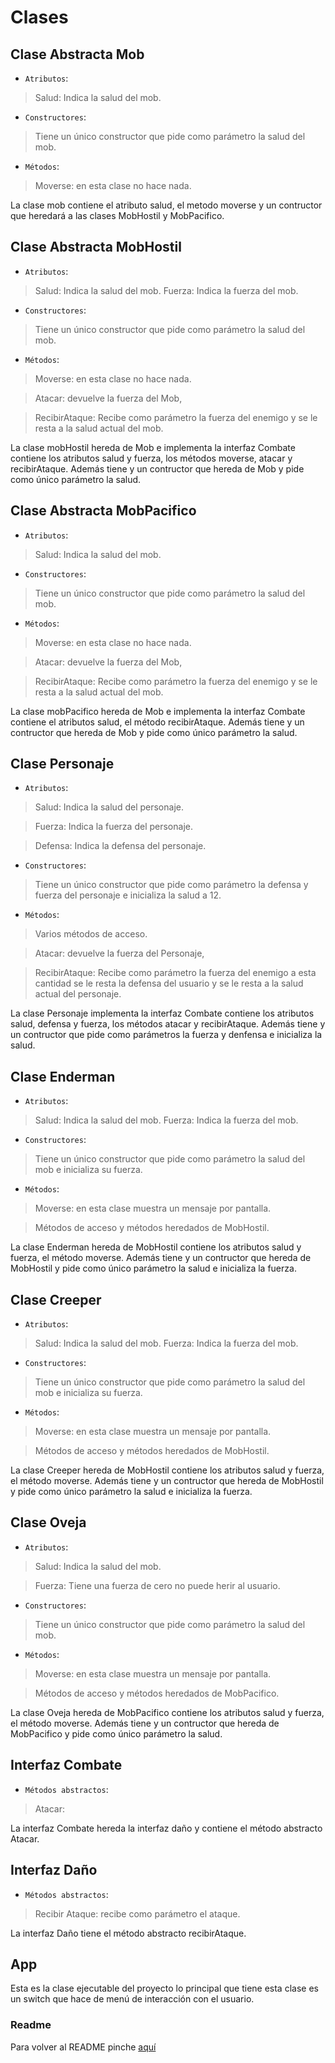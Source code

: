 # Clases

## Clase Abstracta Mob

- `Atributos`: 
 >Salud: Indica la salud del mob.

- `Constructores`:
 >Tiene un único constructor que pide como parámetro la salud del mob.

- `Métodos`:
>Moverse: en esta clase no hace nada.

La clase mob contiene el atributo salud, el metodo moverse y un contructor que heredará a las clases MobHostil y MobPacifico.

## Clase Abstracta MobHostil

- `Atributos`: 
 >Salud: Indica la salud del mob.
 Fuerza: Indica la fuerza del mob.

- `Constructores`:
 >Tiene un único constructor que pide como parámetro la salud del mob.

- `Métodos`:
 >Moverse: en esta clase no hace nada. 

 > Atacar: devuelve la fuerza del Mob, 

> RecibirAtaque: Recibe como parámetro la fuerza del enemigo y se le resta a la salud actual del mob.

La clase mobHostil hereda de Mob e implementa la interfaz Combate contiene los atributos salud y fuerza, los métodos moverse, atacar y recibirAtaque. Además tiene y un contructor que hereda de Mob y pide como único parámetro la salud.

## Clase Abstracta MobPacifico

- `Atributos`: 
 >Salud: Indica la salud del mob.

- `Constructores`:
 >Tiene un único constructor que pide como parámetro la salud del mob.

- `Métodos`:
 >Moverse: en esta clase no hace nada. 

 > Atacar: devuelve la fuerza del Mob, 

> RecibirAtaque: Recibe como parámetro la fuerza del enemigo y se le resta a la salud actual del mob.

La clase mobPacifico hereda de Mob e implementa la interfaz Combate contiene el atributos salud, el método recibirAtaque. Además tiene y un contructor que hereda de Mob y pide como único parámetro la salud.

## Clase Personaje

- `Atributos`: 
 >Salud: Indica la salud del personaje.

 >Fuerza: Indica la fuerza del personaje.

 >Defensa: Indica la defensa del personaje.

- `Constructores`:
 >Tiene un único constructor que pide como parámetro la defensa y fuerza del personaje e inicializa la salud a 12.

- `Métodos`:
 >Varios métodos de acceso. 

 > Atacar: devuelve la fuerza del Personaje, 

> RecibirAtaque: Recibe como parámetro la fuerza del enemigo a esta cantidad se le resta la defensa del usuario y se le resta a la salud actual del personaje.

La clase Personaje implementa la interfaz Combate contiene los atributos salud, defensa y fuerza, los métodos atacar y recibirAtaque. Además tiene y un contructor que pide como parámetros la fuerza y denfensa e inicializa la salud.

## Clase Enderman

- `Atributos`: 
 >Salud: Indica la salud del mob.
 Fuerza: Indica la fuerza del mob.

- `Constructores`:
 >Tiene un único constructor que pide como parámetro la salud del mob e inicializa su fuerza.

- `Métodos`:
 >Moverse: en esta clase muestra un mensaje por pantalla. 

 > Métodos de acceso y métodos heredados de MobHostil.

La clase Enderman hereda de MobHostil contiene los atributos salud y fuerza, el método moverse. Además tiene y un contructor que hereda de MobHostil y pide como único parámetro la salud e inicializa la fuerza.

## Clase Creeper

- `Atributos`: 
 >Salud: Indica la salud del mob.
 Fuerza: Indica la fuerza del mob.

- `Constructores`:
 >Tiene un único constructor que pide como parámetro la salud del mob e inicializa su fuerza.

- `Métodos`:
 >Moverse: en esta clase muestra un mensaje por pantalla. 

 > Métodos de acceso y métodos heredados de MobHostil.

La clase Creeper hereda de MobHostil contiene los atributos salud y fuerza, el método moverse. Además tiene y un contructor que hereda de MobHostil y pide como único parámetro la salud e inicializa la fuerza.

## Clase Oveja

- `Atributos`: 
 >Salud: Indica la salud del mob.

 >Fuerza: Tiene una fuerza de cero no puede herir al usuario.

- `Constructores`:
 >Tiene un único constructor que pide como parámetro la salud del mob.

- `Métodos`:
 >Moverse: en esta clase muestra un mensaje por pantalla. 

 > Métodos de acceso y métodos heredados de MobPacifico.

La clase Oveja hereda de MobPacifico contiene los atributos salud y fuerza, el método moverse. Además tiene y un contructor que hereda de MobPacifico y pide como único parámetro la salud.

## Interfaz Combate

- `Métodos abstractos`:
 >Atacar: 

La interfaz Combate hereda la interfaz daño y contiene el método abstracto Atacar.

## Interfaz Daño

- `Métodos abstractos`:
 >Recibir Ataque: recibe como parámetro el ataque. 

La interfaz Daño tiene el método abstracto recibirAtaque.

## App

Esta es la clase ejecutable del proyecto lo principal que tiene esta clase es un switch que hace de menú de interacción con el usuario.

### Readme
Para volver al README pinche [aquí](../README.md)